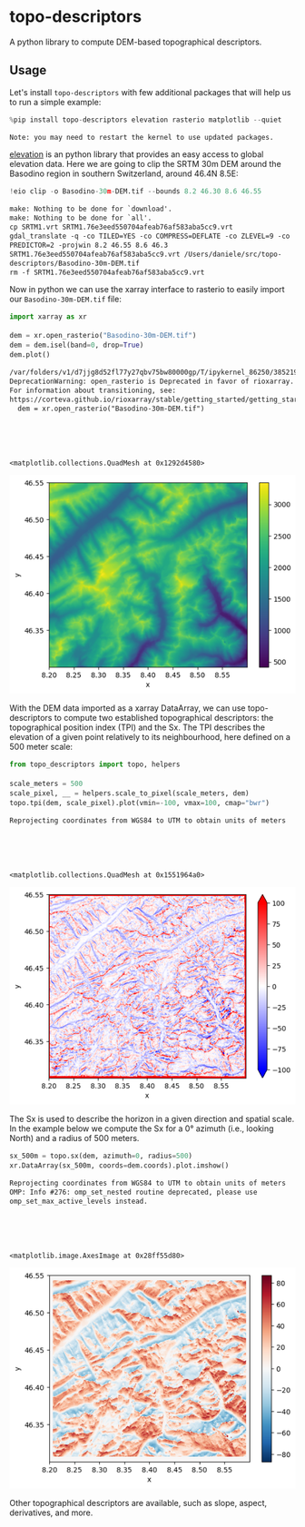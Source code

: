 # topo-descriptors

A python library to compute DEM-based topographical descriptors.

## Usage

Let's install `topo-descriptors` with few additional packages that will help us
to run a simple example:


```python
%pip install topo-descriptors elevation rasterio matplotlib --quiet
```

    Note: you may need to restart the kernel to use updated packages.


[elevation](https://github.com/bopen/elevation) is an python library that provides
an easy access to global elevation data. Here we are going to clip the SRTM 30m
DEM around the Basodino region in southern Switzerland, around 46.4N 8.5E:


```python
!eio clip -o Basodino-30m-DEM.tif --bounds 8.2 46.30 8.6 46.55
```

    make: Nothing to be done for `download'.
    make: Nothing to be done for `all'.
    cp SRTM1.vrt SRTM1.76e3eed550704afeab76af583aba5cc9.vrt
    gdal_translate -q -co TILED=YES -co COMPRESS=DEFLATE -co ZLEVEL=9 -co PREDICTOR=2 -projwin 8.2 46.55 8.6 46.3 SRTM1.76e3eed550704afeab76af583aba5cc9.vrt /Users/daniele/src/topo-descriptors/Basodino-30m-DEM.tif
    rm -f SRTM1.76e3eed550704afeab76af583aba5cc9.vrt


Now in python we can use the xarray interface to rasterio to easily import our
`Basodino-30m-DEM.tif` file:


```python
import xarray as xr

dem = xr.open_rasterio("Basodino-30m-DEM.tif")
dem = dem.isel(band=0, drop=True)
dem.plot()
```

    /var/folders/v1/d7jjg8d52fl77y27qbv75bw80000gp/T/ipykernel_86250/3852191236.py:3: DeprecationWarning: open_rasterio is Deprecated in favor of rioxarray. For information about transitioning, see: https://corteva.github.io/rioxarray/stable/getting_started/getting_started.html
      dem = xr.open_rasterio("Basodino-30m-DEM.tif")





    <matplotlib.collections.QuadMesh at 0x1292d4580>




    
![png](README_files/README_5_2.png)
    


With the DEM data imported as a xarray DataArray, we can use topo-descriptors to
compute two established topographical descriptors: the topographical position index
(TPI) and the Sx. The TPI describes the elevation of a given point relatively
to its neighbourhood, here defined on a 500 meter scale:


```python
from topo_descriptors import topo, helpers

scale_meters = 500
scale_pixel, __ = helpers.scale_to_pixel(scale_meters, dem)
topo.tpi(dem, scale_pixel).plot(vmin=-100, vmax=100, cmap="bwr")
```

    Reprojecting coordinates from WGS84 to UTM to obtain units of meters





    <matplotlib.collections.QuadMesh at 0x1551964a0>




    
![png](README_files/README_7_2.png)
    


The Sx is used to describe the horizon in a given direction and spatial scale.
In the example below we compute the Sx for a 0° azimuth (i.e., looking North)
and a radius of 500 meters.


```python
sx_500m = topo.sx(dem, azimuth=0, radius=500)
xr.DataArray(sx_500m, coords=dem.coords).plot.imshow()
```

    Reprojecting coordinates from WGS84 to UTM to obtain units of meters
    OMP: Info #276: omp_set_nested routine deprecated, please use omp_set_max_active_levels instead.





    <matplotlib.image.AxesImage at 0x28ff55d80>




    
![png](README_files/README_9_2.png)
    


Other topographical descriptors are available, such as slope, aspect, derivatives,
and more.
